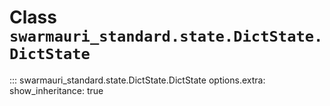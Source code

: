 # Class `swarmauri_standard.state.DictState.DictState`

::: swarmauri_standard.state.DictState.DictState
    options.extra:
      show_inheritance: true

